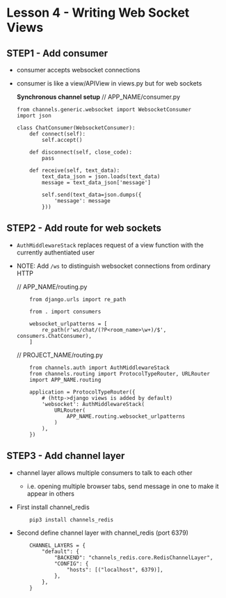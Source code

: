 # Lesson 4 - Writing Web Socket Views

## STEP1 - Add consumer
- consumer accepts websocket connections
- consumer is like a view/APIView in views.py but for web sockets

    **Synchronous channel setup**
    // APP_NAME/consumer.py
    ```
    from channels.generic.websocket import WebsocketConsumer
    import json

    class ChatConsumer(WebsocketConsumer):
        def connect(self):
            self.accept()

        def disconnect(self, close_code):
            pass

        def receive(self, text_data):
            text_data_json = json.loads(text_data)
            message = text_data_json['message']

            self.send(text_data=json.dumps({
                'message': message
            }))
    ```

## STEP2 - Add route for web sockets
- `AuthMiddlewareStack` replaces request of a view function with the currently authentiated user
- NOTE: Add `/ws` to distinguish websocket connections from ordinary HTTP

    // APP_NAME/routing.py
    ```
        from django.urls import re_path

        from . import consumers

        websocket_urlpatterns = [
            re_path(r'ws/chat/(?P<room_name>\w+)/$', consumers.ChatConsumer),
        ]
    ```

    // PROJECT_NAME/routing.py
    ```
        from channels.auth import AuthMiddlewareStack
        from channels.routing import ProtocolTypeRouter, URLRouter
        import APP_NAME.routing

        application = ProtocolTypeRouter({
            # (http->django views is added by default)
            'websocket': AuthMiddlewareStack(
                URLRouter(
                    APP_NAME.routing.websocket_urlpatterns
                )
            ),
        })
    ```


## STEP3 - Add channel layer
- channel layer allows multiple consumers to talk to each other
    - i.e. opening multiple browser tabs, send message in one to make it appear in others


- First install channel_redis

    ```
        pip3 install channels_redis
    ```

- Second define channel layer with channel_redis (port 6379)

    ```
        CHANNEL_LAYERS = {
            "default": {
                "BACKEND": "channels_redis.core.RedisChannelLayer",
                "CONFIG": {
                    "hosts": [("localhost", 6379)],
                },
            },
        }
    ```